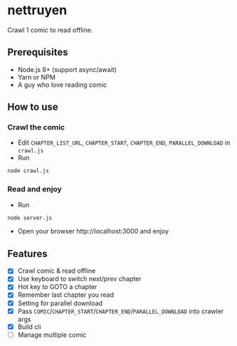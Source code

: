 # nettruyen

Crawl 1 comic to read offline.

## Prerequisites
- Node.js 8+ (support async/await)
- Yarn or NPM
- A guy who love reading comic

## How to use

### Crawl the comic
- Edit `CHAPTER_LIST_URL`, `CHAPTER_START`, `CHAPTER_END`, `PARALLEL_DOWNLOAD` in `crawl.js`
- Run
```bash
node crawl.js
```

### Read and enjoy
- Run
```bash
node server.js
```
- Open your browser http://localhost:3000 and enjoy


## Features
- [x] Crawl comic & read offline
- [x] Use keyboard to switch next/prev chapter
- [x] Hot key to GOTO a chapter
- [x] Remember last chapter you read
- [x] Setting for parallel download
- [x] Pass `COMIC`/`CHAPTER_START`/`CHAPTER_END`/`PARALLEL_DOWNLOAD` into crawler args
- [x] Build cli
- [ ] Manage multiple comic
